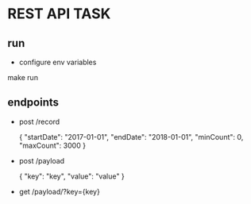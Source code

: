 # REST API TASK

## run

- configure env variables

make run

## endpoints

- post /record

  {
  "startDate": "2017-01-01",
  "endDate": "2018-01-01",
  "minCount": 0,
  "maxCount": 3000
  }

- post /payload

  {
  "key": "key",
  "value": "value"
  }

- get /payload/?key={key}
